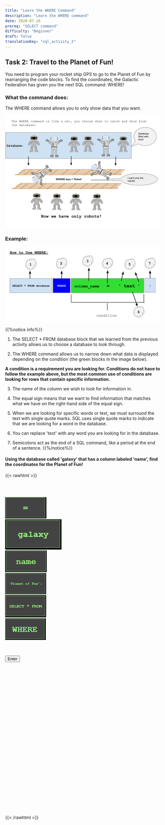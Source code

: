 ```yaml
---
title: "Learn the WHERE Command"
description: "Learn the WHERE command"
date: 2020-07-16
prereq: "SELECT command"
difficulty: "Beginner"
draft: false
translationKey: "sql_activity_2"
---
```

<!-- Links for javascript and CSS needed for drop down logic -->
<link rel="stylesheet" href="../default/_default.css" type="text/css"></link>
<link rel="stylesheet" href="_activity2.css" type="text/css"></link>
<script type="text/javascript" src="../default/_default.js"></script>
<script type="text/javascript" src="_activity2.js"></script>

<!-- Embed YouTube Video Link here when ready -->

## Task 2: Travel to the Planet of Fun!

You need to program your rocket ship GPS to go to the Planet of Fun by rearranging the code blocks. To find the coordinates,
the Galactic Federation has given you the next SQL command: WHERE!

### What the command does:
The WHERE command allows you to only show data that you want.

![Explain](assets/Where_Explain.png)

### Example:

![Ex](assets/Where_Ex.png)

{{%notice info%}}
1. The SELECT * FROM database block that we learned from the previous activity allows us to choose a database to look through.

2. The WHERE command allows us to narrow down what data is displayed depending on the condition (the green blocks in the image below).

**A condition is a requirement you are looking for. Conditions do not have to follow the example above, but the most common use of conditions are looking for rows that contain specific information.**

3. The name of the column we wish to look for information in.
 
4. The equal sign means that we want to find information that matches what we have on the right-hand side of the equal sign. 

5. When we are looking for specific words or text, we must surround the text with single quote marks. SQL uses single quote marks to indicate that we are looking for a word in the database.

6. You can replace 'text' with any word you are looking for in the database.

7. Semicolons act as the end of a SQL command, like a period at the end of a sentence.
{{%/notice%}}

#### Using the database called 'galaxy' that has a column labeled 'name', find the coordinates for the Planet of Fun!

<!-- rearrange code blocks on terminal to get coordinate block -->

{{< rawhtml >}}

<div class="terminal_div" id="terminal_div">

<!-- Rectangles to Receive blocks -->
<div id="div7" class="dropClass" ondrop="drop(event)" ondragover="allowDrop(event)";> </div>
<div id="div8" class="dropClass" ondrop="drop(event)" ondragover="allowDrop(event)";> </div>
<div id="div9" class="dropClass" ondrop="drop(event)" ondragover="allowDrop(event)";> </div>
<div id="div10" class="dropClass" ondrop="drop(event)" ondragover="allowDrop(event)";> </div>
<div id="div11" class="dropClass" ondrop="drop(event)" ondragover="allowDrop(event)";> </div>
<div id="div12" class="dropClass" ondrop="drop(event)" ondragover="allowDrop(event)";> </div>

<div style="clear: both;"></div>

<br><br>

<div id="div1" class ="codeBlocks" ondrop="drop(event)" ondragover="allowDrop(event)">
<img class="img" id="answer5" src="assets/Equal.PNG" draggable="true" ondragstart="drag(event)" id="drag1">
</div>

<div id="div2" class="codeBlocks" ondrop="drop(event)" ondragover="allowDrop(event)">
<img class="img" img id="answer2" src="assets/galaxy_block.png" draggable="true" ondragstart="drag(event)" id="drag2">
</div>

<div id="div3" class="codeBlocks" ondrop="drop(event)" ondragover="allowDrop(event)">
<img class="img" img id="answer4" src="assets/Name_Block.PNG" draggable="true" ondragstart="drag(event)" id="drag3">
</div>

<div id="div4" class="codeBlocks" ondrop="drop(event)" ondragover="allowDrop(event)">
<img class="img" img id="answer6" src="assets/Planet_Fun_Block.PNG" draggable="true" ondragstart="drag(event)" id="drag4">
</div>

<div style="clear: both;"></div>

<div id="buffer" class="codeBlocks" style="border: none;"></div>

<div id="div5" class="codeBlocks" ondrop="drop(event)" ondragover="allowDrop(event)">
<img class="img" img id="answer1" src="assets/Select_From_Block.PNG" draggable="true" ondragstart="drag(event)" id="drag5">
</div>

<div id="div6" class="codeBlocks" ondrop="drop(event)" ondragover="allowDrop(event)">
<img class="img" img id="answer3" src="assets/Where_Block.PNG" draggable="true" ondragstart="drag(event)" id="drag5">
</div>

<div style="clear: both;"></div>
<br><br>

<!-- Press Enter and if correct, unhide coordinate block -->
<button class="button button1" onclick="check()"> Enter </button>

</div>


<img src="assets/Show_Planet.png" id="planet" alt="planet" style="visibility:hidden"/>

<div id="text" style="visibility:hidden">
<p> Now that you know where the Planet of Fun is, we can find more information about it and ignore the other planets. Lets go to the Planet of Fun! </p>
</div>

<img src="assets/GPS.png" id="gps" alt="gps" style="visibility:hidden"/>

{{< /rawhtml >}}
